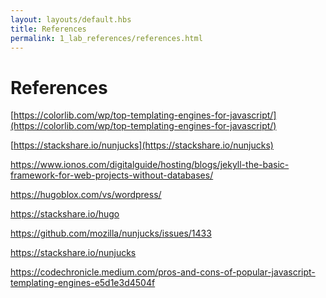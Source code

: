 ```yaml
---
layout: layouts/default.hbs
title: References
permalink: 1_lab_references/references.html
---
```


# References


[https://colorlib.com/wp/top-templating-engines-for-javascript/](https://colorlib.com/wp/top-templating-engines-for-javascript/)

[https://stackshare.io/nunjucks](https://stackshare.io/nunjucks)

[https://www.ionos.com/digitalguide/hosting/blogs/jekyll-the-basic-framework-for-web-projects-without-databases/
](https://www.ionos.com/digitalguide/hosting/blogs/jekyll-the-basic-framework-for-web-projects-without-databases/
)

[https://hugoblox.com/vs/wordpress/
](https://hugoblox.com/vs/wordpress/
)

[https://stackshare.io/hugo
](https://stackshare.io/hugo
)

[https://github.com/mozilla/nunjucks/issues/1433
](https://github.com/mozilla/nunjucks/issues/1433
)

[https://stackshare.io/nunjucks
](https://stackshare.io/nunjucks
)

[https://codechronicle.medium.com/pros-and-cons-of-popular-javascript-templating-engines-e5d1e3d4504f
](https://codechronicle.medium.com/pros-and-cons-of-popular-javascript-templating-engines-e5d1e3d4504f
)
